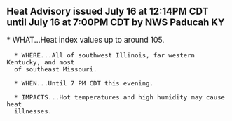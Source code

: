 <p>
   <h2>Heat Advisory issued July 16 at 12:14PM CDT until July 16 at 7:00PM CDT by NWS Paducah KY</h2>
   <div style="font-size:120%">* WHAT...Heat index values up to around 105.
      
      * WHERE...All of southwest Illinois, far western Kentucky, and most
      of southeast Missouri.
      
      * WHEN...Until 7 PM CDT this evening.
      
      * IMPACTS...Hot temperatures and high humidity may cause heat
      illnesses.
   </div>
</p>